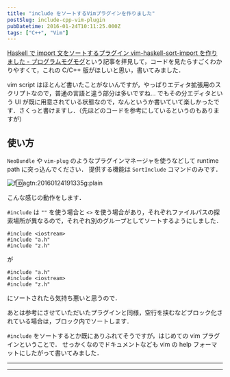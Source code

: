 ```yaml
---
title: "include をソートするVimプラグインを作りました"
postSlug: include-cpp-vim-plugin
pubDatetime: 2016-01-24T10:11:25.000Z
tags: ["C++", "Vim"]
---
```


[Haskell で import 文をソートするプラグイン vim-haskell-sort-import を作りました - プログラムモグモグ](http://itchyny.hatenablog.com/entry/2016/01/23/190000)という記事を拝見して，コードを見たらすごくわかりやすくて，これの C/C++ 版がほしいと思い，書いてみました．

vim script はほとんど書いたことがないんですが，やっぱりエディタ拡張用のスクリプトなので，普通の言語と違う部分は多いですね…
でもその分エディタという UI が既に用意されている状態なので，なんというか書いていて楽しかったです．さくっと書けますし．（先ほどのコードを参考にしているというのもありますが）

## 使い方

`NeoBundle` や `vim-plug` のようなプラグインマネージャを使うなどして runtime path に突っ込んでください．
提供する機能は `SortInclude` コマンドのみです．

![f:id:agtn:20160124191335g:plain](/i/20160124191335.gif "f:id:agtn:20160124191335g:plain")

こんな感じの動作をします．

`#include` は `""` を使う場合と `<>` を使う場合があり，それぞれファイルパスの探索場所が異なるので，それぞれ別のグループとしてソートするようにしました．

```
#include <iostream>
#include "a.h"
#include "z.h"

```

が

```
#include "a.h"
#include <iostream>
#include "z.h"

```

にソートされたら気持ち悪いと思うので．

あとは参考にさせていただいたプラグインと同様，空行を挟むなどブロック化されている場合は，ブロック内でソートします．

`#include` をソートするとか既にありふれてそうですが，はじめての vim プラグインということで．
せっかくなのでドキュメントなども vim の help フォーマットにしたがって書いてみました．

---

---
